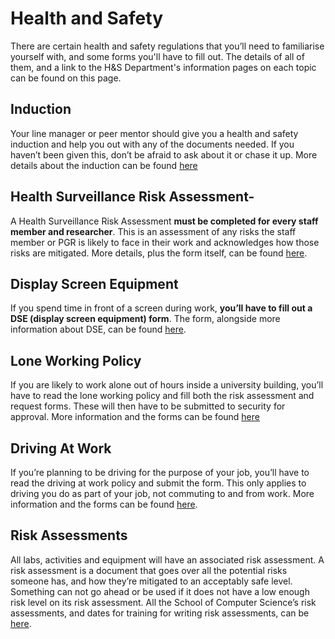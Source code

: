 # Health and Safety
There are certain health and safety regulations that you’ll need to familiarise yourself with, and some forms you'll have to fill out. The details of all of them, and a link to the H&S Department's information pages on each topic can be found on this page.

## Induction
Your line manager or peer mentor should give you a health and safety induction and help you out with any of the documents needed. If you haven’t been given this, don’t be afraid to ask about it or chase it up. More details about the induction can be found [here](https://universityoflincoln.sharepoint.com/sites/HS/Induction/Pages/Default.aspx)

## Health Surveillance Risk Assessment- 
A Health Surveillance Risk Assessment **must be completed for every staff member and researcher**. This is an assessment of any risks the staff member or PGR is likely to face in their work and acknowledges how those risks are mitigated. More details, plus the form itself, can be found [here](https://universityoflincoln.sharepoint.com/sites/HS/Surveillance/SitePages/Home.aspx). 

## Display Screen Equipment
If you spend time in front of a screen during work, **you’ll have to fill out a DSE (display screen equipment) form**. The form, alongside more information about DSE, can be found [here](https://universityoflincoln.sharepoint.com/sites/HS/DSE/Pages/Default.aspx).

## Lone Working Policy
If you are likely to work alone out of hours inside a university building, you’ll have to read the lone working policy and fill both the risk assessment and request forms. These will then have to be submitted to security for approval. More information and the forms can be found [here](https://universityoflincoln.sharepoint.com/sites/HS/LoneWorking/Pages/Default.aspx)

## Driving At Work
If you’re planning to be driving for the purpose of your job, you’ll have to read the driving at work policy and submit the form. This only applies to driving you do as part of your job, not commuting to and from work. More information and the forms can be found [here](https://universityoflincoln.sharepoint.com/sites/HS/Driving/Pages/Default.aspx).

## Risk Assessments
All labs, activities and equipment will have an associated risk assessment. A risk assessment is a document that goes over all the potential risks someone has, and how they’re mitigated to an acceptably safe level. Something can not go ahead or be used if it does not have a low enough risk level on its risk assessment. All the School of Computer Science’s risk assessments, and dates for training for writing risk assessments, can be [here](https://universityoflincoln.sharepoint.com/sites/HS/RiskAssessment/Pages/Default.aspx).
